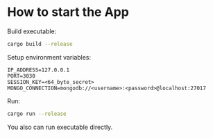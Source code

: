 # How to start the App

Build executable:

```bash
cargo build --release
```

Setup environment variables:

```dotenv
IP_ADDRESS=127.0.0.1
PORT=3030
SESSION_KEY=<64_byte_secret>
MONGO_CONNECTION=mongodb://<username>:<password>@localhost:27017
```

Run:

```bash
cargo run --release
```

You also can run executable directly.